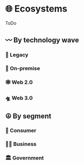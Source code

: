 # 🌐 Ecosystems

ToDo

## 〰️ By technology wave

### 📜 Legacy

### 💾 On-premise

### 🕸 Web 2.0

### 🛸 Web 3.0

## ☮️ By segment

### 🧑 Consumer

### 🧑‍💼 Business

### 🏛 Government
